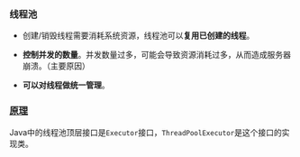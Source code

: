 ### 线程池

- 创建/销毁线程需要消耗系统资源，线程池可以**复用已创建的线程**。

- **控制并发的数量**。并发数量过多，可能会导致资源消耗过多，从而造成服务器崩溃。（主要原因）

- **可以对线程做统一管理**。

### [原理](https://redspider.gitbook.io/concurrent/di-san-pian-jdk-gong-ju-pian/12#12-2-1-threadpoolexecutor-ti-gong-de-gou-zao-fang-fa)

Java中的线程池顶层接口是`Executor`接口，`ThreadPoolExecutor`是这个接口的实现类。
